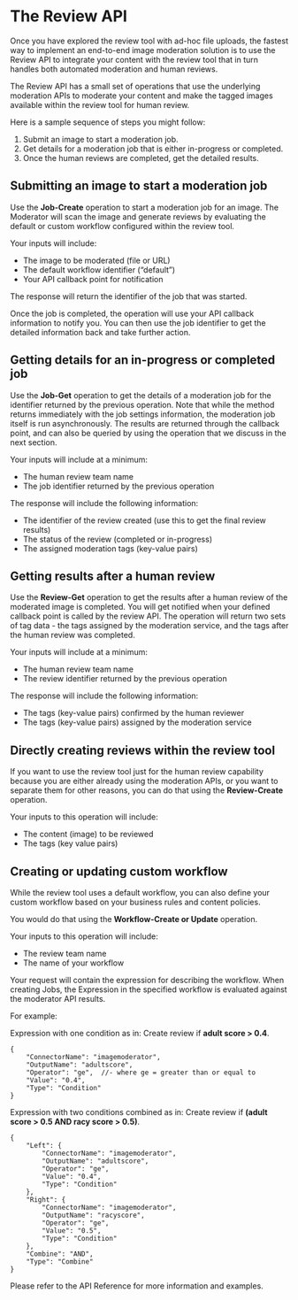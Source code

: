 <!-- 
NavPath: Content Moderator
LinkLabel: Review API
Url: content-moderator/documentation/review-api
Weight: 180
-->

# The Review API #

Once you have explored the review tool with ad-hoc file uploads, the fastest way to implement an end-to-end image moderation solution is to use the Review API to integrate your content with the review tool that in turn handles both automated moderation and human reviews.

The Review API has a small set of operations that use the underlying moderation APIs to moderate your content and make the tagged images available within the review tool for human review.

Here is a sample sequence of steps you might follow:

1. Submit an image to start a moderation job.
1. Get details for a moderation job that is either in-progress or completed. 
1. Once the human reviews are completed, get the detailed results.

## Submitting an image to start a moderation job ##
Use the **Job-Create** operation to start a moderation job for an image. The Moderator will scan the image and generate reviews by evaluating the default or custom workflow configured within the review tool.

Your inputs will include:

- The image to be moderated (file or URL)
- The default workflow identifier (“default”)
- Your API callback point for notification

The response will return the identifier of the job that was started. 

Once the job is completed, the operation will use your API callback information to notify you. You can then use the job identifier to get the detailed information back and take further action.

## Getting details for an in-progress or completed job ##

Use the **Job-Get** operation to get the details of a moderation job for the identifier returned by the previous operation. Note that while the method returns immediately with the job settings information, the moderation job itself is run asynchronously. The results are returned through the callback point, and can also be queried by using the operation that we discuss in the next section.

Your inputs will include at a minimum:

- The human review team name
- The job identifier returned by the previous operation

The response will include the following information:

- The identifier of the review created (use this to get the final review results)
- The status of the review (completed or in-progress)
- The assigned moderation tags (key-value pairs)

## Getting results after a human review ##

Use the **Review-Get** operation to get the results after a human review of the moderated image is completed. You will get notified when your defined callback point is called by the review API. The operation will return two sets of tag data - the tags assigned by the moderation service, and the tags after the human review was completed.

Your inputs will include at a minimum:

- The human review team name
- The review identifier returned by the previous operation

The response will include the following information:

- The tags (key-value pairs) confirmed by the human reviewer
- The tags (key-value pairs) assigned by the moderation service

## Directly creating reviews within the review tool ##

If you want to use the review tool just for the human review capability because you are either already using the moderation APIs, or you want to separate them for other reasons, you can do that using the **Review-Create** operation. 

Your inputs to this operation will include:

- The content (image) to be reviewed
- The tags (key value pairs)

## Creating or updating custom workflow ##

While the review tool uses a default workflow, you can also define your custom workflow based on your business rules and content policies.

You would do that using the **Workflow-Create or Update** operation.

Your inputs to this operation will include:

- The review team name
- The name of your workflow

Your request will contain the expression for describing the workflow. When creating Jobs, the Expression in the specified workflow is evaluated against the moderator API results.

For example:

Expression with one condition as in: Create review if **adult score > 0.4**.

	{
		"ConnectorName": "imagemoderator",
		"OutputName": "adultscore",
		"Operator": "ge",  //- where ge = greater than or equal to
		"Value": "0.4",
		"Type": "Condition" 
	}

Expression with two conditions combined as in: Create review if **(adult score > 0.5 AND racy score > 0.5)**.

	{
		"Left": {
			"ConnectorName": "imagemoderator",
			"OutputName": "adultscore",
			"Operator": "ge",
			"Value": "0.4",
			"Type": "Condition" 
		},
		"Right": { 
			"ConnectorName": "imagemoderator",
			"OutputName": "racyscore",
			"Operator": "ge",
			"Value": "0.5",
			"Type": "Condition"
		},
		"Combine": "AND",
		"Type": "Combine"
	}

Please refer to the API Reference for more information and examples.

